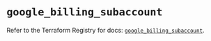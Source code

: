 # `google_billing_subaccount`

Refer to the Terraform Registry for docs: [`google_billing_subaccount`](https://registry.terraform.io/providers/hashicorp/google-beta/5.42.0/docs/resources/google_billing_subaccount).
